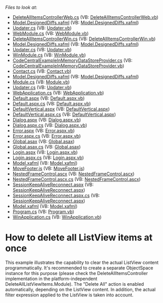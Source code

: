 <!-- default file list -->
*Files to look at*:

* [DeleteAllItemsControllerWeb.cs](./CS/DeleteAllListViewItems.Module.Web/DeleteAllItemsControllerWeb.cs) (VB: [DeleteAllItemsControllerWeb.vb](./VB/DeleteAllListViewItems.Module.Web/DeleteAllItemsControllerWeb.vb))
* [Model.DesignedDiffs.xafml](./CS/DeleteAllListViewItems.Module.Web/Model.DesignedDiffs.xafml) (VB: [Model.DesignedDiffs.xafml](./VB/DeleteAllListViewItems.Module.Web/Model.DesignedDiffs.xafml))
* [Updater.cs](./CS/DeleteAllListViewItems.Module.Web/Updater.cs) (VB: [Updater.vb](./VB/DeleteAllListViewItems.Module.Web/Updater.vb))
* [WebModule.cs](./CS/DeleteAllListViewItems.Module.Web/WebModule.cs) (VB: [WebModule.vb](./VB/DeleteAllListViewItems.Module.Web/WebModule.vb))
* [DeleteAllItemsControllerWin.cs](./CS/DeleteAllListViewItems.Module.Win/DeleteAllItemsControllerWin.cs) (VB: [DeleteAllItemsControllerWin.vb](./VB/DeleteAllListViewItems.Module.Win/DeleteAllItemsControllerWin.vb))
* [Model.DesignedDiffs.xafml](./CS/DeleteAllListViewItems.Module.Win/Model.DesignedDiffs.xafml) (VB: [Model.DesignedDiffs.xafml](./VB/DeleteAllListViewItems.Module.Win/Model.DesignedDiffs.xafml))
* [Updater.cs](./CS/DeleteAllListViewItems.Module.Win/Updater.cs) (VB: [Updater.vb](./VB/DeleteAllListViewItems.Module.Win/Updater.vb))
* [WinModule.cs](./CS/DeleteAllListViewItems.Module.Win/WinModule.cs) (VB: [WinModule.vb](./VB/DeleteAllListViewItems.Module.Win/WinModule.vb))
* [CodeCentralExampleInMemoryDataStoreProvider.cs](./CS/DeleteAllListViewItems.Module/CodeCentralExampleInMemoryDataStoreProvider.cs) (VB: [CodeCentralExampleInMemoryDataStoreProvider.vb](./VB/DeleteAllListViewItems.Module/CodeCentralExampleInMemoryDataStoreProvider.vb))
* [Contact.cs](./CS/DeleteAllListViewItems.Module/Contact.cs) (VB: [Contact.vb](./VB/DeleteAllListViewItems.Module/Contact.vb))
* [Model.DesignedDiffs.xafml](./CS/DeleteAllListViewItems.Module/Model.DesignedDiffs.xafml) (VB: [Model.DesignedDiffs.xafml](./VB/DeleteAllListViewItems.Module/Model.DesignedDiffs.xafml))
* [Module.cs](./CS/DeleteAllListViewItems.Module/Module.cs) (VB: [Module.vb](./VB/DeleteAllListViewItems.Module/Module.vb))
* [Updater.cs](./CS/DeleteAllListViewItems.Module/Updater.cs) (VB: [Updater.vb](./VB/DeleteAllListViewItems.Module/Updater.vb))
* [WebApplication.cs](./CS/DeleteAllListViewItems.Web/ApplicationCode/WebApplication.cs) (VB: [WebApplication.vb](./VB/DeleteAllListViewItems.Web/ApplicationCode/WebApplication.vb))
* [Default.aspx](./CS/DeleteAllListViewItems.Web/Default.aspx) (VB: [Default.aspx.vb](./VB/DeleteAllListViewItems.Web/Default.aspx.vb))
* [Default.aspx.cs](./CS/DeleteAllListViewItems.Web/Default.aspx.cs) (VB: [Default.aspx.vb](./VB/DeleteAllListViewItems.Web/Default.aspx.vb))
* [DefaultVertical.aspx](./CS/DeleteAllListViewItems.Web/DefaultVertical.aspx) (VB: [DefaultVertical.aspx](./VB/DeleteAllListViewItems.Web/DefaultVertical.aspx))
* [DefaultVertical.aspx.cs](./CS/DeleteAllListViewItems.Web/DefaultVertical.aspx.cs) (VB: [DefaultVertical.aspx](./VB/DeleteAllListViewItems.Web/DefaultVertical.aspx))
* [Dialog.aspx](./CS/DeleteAllListViewItems.Web/Dialog.aspx) (VB: [Dialog.aspx.vb](./VB/DeleteAllListViewItems.Web/Dialog.aspx.vb))
* [Dialog.aspx.cs](./CS/DeleteAllListViewItems.Web/Dialog.aspx.cs) (VB: [Dialog.aspx.vb](./VB/DeleteAllListViewItems.Web/Dialog.aspx.vb))
* [Error.aspx](./CS/DeleteAllListViewItems.Web/Error.aspx) (VB: [Error.aspx.vb](./VB/DeleteAllListViewItems.Web/Error.aspx.vb))
* [Error.aspx.cs](./CS/DeleteAllListViewItems.Web/Error.aspx.cs) (VB: [Error.aspx.vb](./VB/DeleteAllListViewItems.Web/Error.aspx.vb))
* [Global.asax](./CS/DeleteAllListViewItems.Web/Global.asax) (VB: [Global.asax](./VB/DeleteAllListViewItems.Web/Global.asax))
* [Global.asax.cs](./CS/DeleteAllListViewItems.Web/Global.asax.cs) (VB: [Global.asax](./VB/DeleteAllListViewItems.Web/Global.asax))
* [Login.aspx](./CS/DeleteAllListViewItems.Web/Login.aspx) (VB: [Login.aspx.vb](./VB/DeleteAllListViewItems.Web/Login.aspx.vb))
* [Login.aspx.cs](./CS/DeleteAllListViewItems.Web/Login.aspx.cs) (VB: [Login.aspx.vb](./VB/DeleteAllListViewItems.Web/Login.aspx.vb))
* [Model.xafml](./CS/DeleteAllListViewItems.Web/Model.xafml) (VB: [Model.xafml](./VB/DeleteAllListViewItems.Web/Model.xafml))
* [MoveFooter.js](./CS/DeleteAllListViewItems.Web/MoveFooter.js) (VB: [MoveFooter.js](./VB/DeleteAllListViewItems.Web/MoveFooter.js))
* [NestedFrameControl.ascx](./CS/DeleteAllListViewItems.Web/NestedFrameControl.ascx) (VB: [NestedFrameControl.ascx](./VB/DeleteAllListViewItems.Web/NestedFrameControl.ascx))
* [NestedFrameControl.ascx.cs](./CS/DeleteAllListViewItems.Web/NestedFrameControl.ascx.cs) (VB: [NestedFrameControl.ascx](./VB/DeleteAllListViewItems.Web/NestedFrameControl.ascx))
* [SessionKeepAliveReconnect.aspx](./CS/DeleteAllListViewItems.Web/SessionKeepAliveReconnect.aspx) (VB: [SessionKeepAliveReconnect.aspx](./VB/DeleteAllListViewItems.Web/SessionKeepAliveReconnect.aspx))
* [SessionKeepAliveReconnect.aspx.cs](./CS/DeleteAllListViewItems.Web/SessionKeepAliveReconnect.aspx.cs) (VB: [SessionKeepAliveReconnect.aspx](./VB/DeleteAllListViewItems.Web/SessionKeepAliveReconnect.aspx))
* [Model.xafml](./CS/DeleteAllListViewItems.Win/Model.xafml) (VB: [Model.xafml](./VB/DeleteAllListViewItems.Win/Model.xafml))
* [Program.cs](./CS/DeleteAllListViewItems.Win/Program.cs) (VB: [Program.vb](./VB/DeleteAllListViewItems.Win/Program.vb))
* [WinApplication.cs](./CS/DeleteAllListViewItems.Win/WinApplication.cs) (VB: [WinApplication.vb](./VB/DeleteAllListViewItems.Win/WinApplication.vb))
<!-- default file list end -->
# How to delete all ListView items at once


<p>This example illustrates the capability to clear the actual ListView content programmatically. It's recommended to create a separate ObjectSpace instance for this purpose (please check the DeleteAllItemsController implementation in the platform-independent DeleteAllListViewItems.Module). The "Delete All" action is enabled automatically, depending on the ListView content. In addition, the actual filter expression applied to the ListView is taken into account.</p>

<br/>


